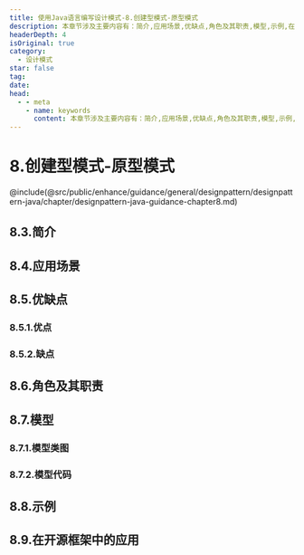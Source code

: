 ```yaml
---
title: 使用Java语言编写设计模式-8.创建型模式-原型模式
description: 本章节涉及主要内容有：简介,应用场景,优缺点,角色及其职责,模型,示例,在开源框架中的应用,具体每个小节中包含的内容可使通过下面的章节内容大纲进行查看,所有代码均经过严格测试，可直接复制运行即可。
headerDepth: 4
isOriginal: true
category:
  - 设计模式
star: false
tag:
date: 
head:
  - - meta
    - name: keywords
      content: 本章节涉及主要内容有：简介,应用场景,优缺点,角色及其职责,模型,示例,在开源框架中的应用,具体每个小节中包含的内容可使通过下面的章节内容大纲进行查看,所有代码均经过严格测试，可直接复制运行即可。
---
```


# 8.创建型模式-原型模式
@include(@src/public/enhance/guidance/general/designpattern/designpattern-java/chapter/designpattern-java-guidance-chapter8.md)
## 8.3.简介
## 8.4.应用场景
## 8.5.优缺点
### 8.5.1.优点
### 8.5.2.缺点
## 8.6.角色及其职责
## 8.7.模型
### 8.7.1.模型类图
### 8.7.2.模型代码
## 8.8.示例
## 8.9.在开源框架中的应用

<ScrollIntoPageView/>
<HideSideBar/>
